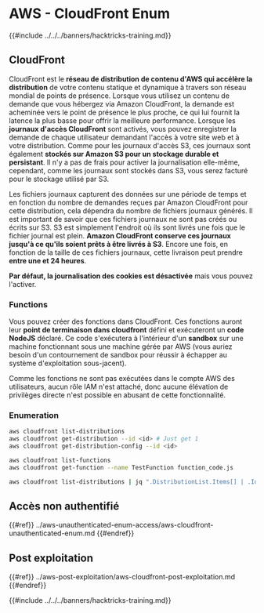 # AWS - CloudFront Enum

{{#include ../../../banners/hacktricks-training.md}}

## CloudFront

CloudFront est le **réseau de distribution de contenu d'AWS qui accélère la distribution** de votre contenu statique et dynamique à travers son réseau mondial de points de présence. Lorsque vous utilisez un contenu de demande que vous hébergez via Amazon CloudFront, la demande est acheminée vers le point de présence le plus proche, ce qui lui fournit la latence la plus basse pour offrir la meilleure performance. Lorsque les **journaux d'accès CloudFront** sont activés, vous pouvez enregistrer la demande de chaque utilisateur demandant l'accès à votre site web et à votre distribution. Comme pour les journaux d'accès S3, ces journaux sont également **stockés sur Amazon S3 pour un stockage durable et persistant**. Il n'y a pas de frais pour activer la journalisation elle-même, cependant, comme les journaux sont stockés dans S3, vous serez facturé pour le stockage utilisé par S3.

Les fichiers journaux capturent des données sur une période de temps et en fonction du nombre de demandes reçues par Amazon CloudFront pour cette distribution, cela dépendra du nombre de fichiers journaux générés. Il est important de savoir que ces fichiers journaux ne sont pas créés ou écrits sur S3. S3 est simplement l'endroit où ils sont livrés une fois que le fichier journal est plein. **Amazon CloudFront conserve ces journaux jusqu'à ce qu'ils soient prêts à être livrés à S3**. Encore une fois, en fonction de la taille de ces fichiers journaux, cette livraison peut prendre **entre une et 24 heures**.

**Par défaut, la journalisation des cookies est désactivée** mais vous pouvez l'activer.

### Functions

Vous pouvez créer des fonctions dans CloudFront. Ces fonctions auront leur **point de terminaison dans cloudfront** défini et exécuteront un **code NodeJS** déclaré. Ce code s'exécutera à l'intérieur d'un **sandbox** sur une machine fonctionnant sous une machine gérée par AWS (vous auriez besoin d'un contournement de sandbox pour réussir à échapper au système d'exploitation sous-jacent).

Comme les fonctions ne sont pas exécutées dans le compte AWS des utilisateurs, aucun rôle IAM n'est attaché, donc aucune élévation de privilèges directe n'est possible en abusant de cette fonctionnalité.

### Enumeration
```bash
aws cloudfront list-distributions
aws cloudfront get-distribution --id <id> # Just get 1
aws cloudfront get-distribution-config --id <id>

aws cloudfront list-functions
aws cloudfront get-function --name TestFunction function_code.js

aws cloudfront list-distributions | jq ".DistributionList.Items[] | .Id, .Origins.Items[].Id, .Origins.Items[].DomainName, .AliasICPRecordals[].CNAME"
```
## Accès non authentifié

{{#ref}}
../aws-unauthenticated-enum-access/aws-cloudfront-unauthenticated-enum.md
{{#endref}}

## Post exploitation

{{#ref}}
../aws-post-exploitation/aws-cloudfront-post-exploitation.md
{{#endref}}

{{#include ../../../banners/hacktricks-training.md}}

